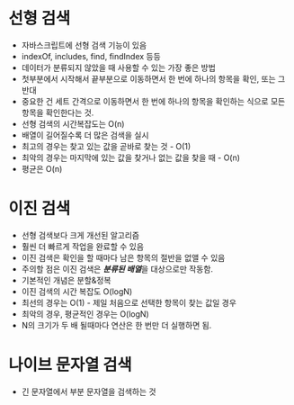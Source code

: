 # 선형 검색
- 자바스크립트에 선형 검색 기능이 있음
- indexOf, includes, find, findIndex 등등
- 데이터가 분류되지 않았을 때 사용할 수 있는 가장 좋은 방법
- 첫부분에서 시작해서 끝부분으로 이동하면서 한 번에 하나의 항목을 확인, 또는 그 반대
- 중요한 건 세트 간격으로 이동하면서 한 번에 하나의 항목을 확인하는 식으로 모든 항목을 확인한다는 것.
- 선형 검색의 시간복잡도는 O(n)
- 배열이 길어질수록 더 많은 검색을 실시
- 최고의 경우는 찾고 있는 값을 곧바로 찾는 것 - O(1)
- 최악의 경우는 마지막에 있는 값을 찾거나 없는 값을 찾을 때 - O(n)
- 평균은 O(n)

# 이진 검색
- 선형 검색보다 크게 개선된 알고리즘
- 훨씬 더 빠르게 작업을 완료할 수 있음
- 이진 검색은 확인을 할 때마다 남은 항목의 절반을 없앨 수 있음
- 주의할 점은 이진 검색은 ***분류된 배열***을 대상으로만 작동함.
- 기본적인 개념은 분할&정복
- 이진 검색의 시간 복잡도 O(logN)
- 최선의 경우는 O(1) - 제일 처음으로 선택한 항목이 찾는 값일 경우
- 최악의 경우, 평균적인 경우는 O(logN)
- N의 크기가 두 배 될때마다 연산은 한 번만 더 실행하면 됨.

# 나이브 문자열 검색
- 긴 문자열에서 부분 문자열을 검색하는 것
